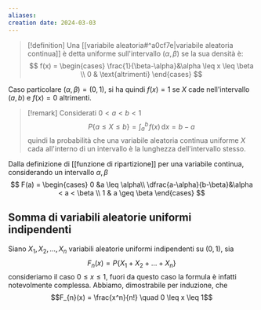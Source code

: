 ```yaml
---
aliases: 
creation date: 2024-03-03
---
```


>[!definition]
>Una [[variabile aleatoria#^a0cf7e|variabile aleatoria continua]] è detta uniforme sull'intervallo $(\alpha, \beta)$ se la sua densità è:
>$$ f(x) = \begin{cases}
\frac{1}{\beta-\alpha}&\alpha \leq x \leq \beta \\
0 & \text{altrimenti}
\end{cases} $$

Caso particolare $(\alpha, \beta) = (0,1)$, si ha quindi $f(x) = 1$ se $X$ cade nell'intervallo $(a,b)$ e $f(x)=0$ altrimenti.

>[!remark]
>Considerati $0 < a < b < 1$
>$$ P\{ a \leq X \leq b \} =   \int _{a}^b \!f(x) \, \mathrm{d}x = b - a$$
> quindi la probabilità che una variabile aleatoria continua uniforme $X$ cada all'interno di un intervallo è la lunghezza dell'intervallo stesso.

Dalla definizione di [[funzione di ripartizione]] per una variabile continua, considerando un intervallo $\alpha, \beta$
$$ F(a) = \begin{cases}
0  &a \leq \alpha\\
\dfrac{a-\alpha}{b-\beta}&\alpha < a < \beta \\
1 & a \geq \beta
\end{cases} $$

## Somma di variabili aleatorie uniformi indipendenti

Siano  $X_{1},X_{2},\dots,X_{n}$ variabili aleatorie uniformi indipendenti su $(0,1)$, sia $$F_{n}(x) = P\{ X_{1} + X_{2} + \dots + X_{n} \}$$
consideriamo il caso $0 \leq x \leq 1$, fuori da questo caso la formula è infatti notevolmente complessa.
Abbiamo, dimostrabile per induzione, che 
$$F_{n}(x) = \frac{x^n}{n!} \quad 0 \leq x \leq 1$$